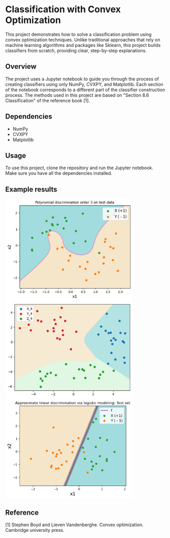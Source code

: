 # Classification with Convex Optimization

This project demonstrates how to solve a classification problem using convex optimization techniques. Unlike traditional approaches that rely on machine learning algorithms and packages like Sklearn, this project builds classifiers from scratch, providing clear, step-by-step explanations.

## Overview

The project uses a Jupyter notebook to guide you through the process of creating classifiers using only NumPy, CVXPY, and Matplotlib. Each section of the notebook corresponds to a different part of the classifier construction process. The methods used in this project are based on "Section 8.6 Classification" of the reference book [1].

## Dependencies

- NumPy
- CVXPY
- Matplotlib

## Usage

To use this project, clone the repository and run the Jupyter notebook. Make sure you have all the dependencies installed.

## Example results

<img src="Images/output1.png" alt="pipeline" width="400"/>
<img src="Images/output2.png" alt="pipeline" width="400"/>
<img src="Images/output3.png" alt="pipeline" width="400"/>

## Reference
$[1]$ Stephen Boyd and Lieven Vandenberghe. Convex optimization. Cambridge university press.
